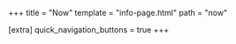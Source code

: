 +++
title = "Now"
template = "info-page.html"
path = "now"

[extra]
quick_navigation_buttons = true
+++